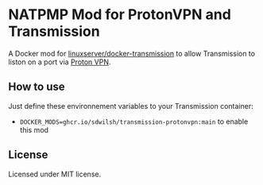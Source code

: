 # NATPMP Mod for ProtonVPN and Transmission

A Docker mod for [linuxserver/docker-transmission](https://github.com/linuxserver/docker-transmission)
to allow Transmission to liston on a port via [Proton VPN](https://protonvpn.com/).

## How to use

Just define these environnement variables to your Transmission container: 

* `DOCKER_MODS=ghcr.io/sdwilsh/transmission-protonvpn:main` to enable this mod

## License

Licensed under MIT license.
